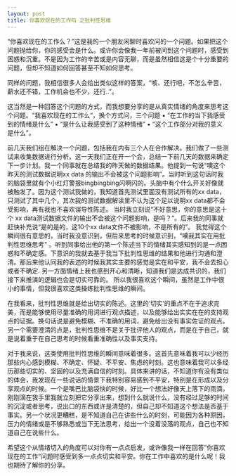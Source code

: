 ```yaml
---
layout: post
title: 你喜欢现在的工作吗 之批判性思维
---
```


“你喜欢现在的工作么？”这是我的一个朋友闲聊时喜欢问的一个问题。如果把这个问题抛给你，你的感受会是什么。或许你会像我一年前被问到这个问题时，感受到困惑和沉重。不是因为工作的辛苦或是内容无聊，而是虽然相信这是个十分重要的问题，但却不知道如何回答甚至不知如何思考。

同样的问题，我相信很多人会给出类似这样的答案，“咳、还行吧，不怎么辛苦，薪水还不错，工作机会也不少，还行..”。

这当然是一种回答这个问题的方式，而我想要分享的是从真实情绪的角度来思考这个问题。“我喜欢现在的工作么“，换个方式问，三个问题
	▪ “在工作的当下我感受到的情绪是什么”
	▪ “是什么让我感受到了这种情绪”
	▪ “这个工作部分对我的意义是什么”。

前几天我们组在解决一个问题，包括我在内有三个人在合作解决。我们做了一些测试来收集数据进行分析。这一天我们正在开一个会，总结一下前几天的数据来确定下一步计划。我一个同事就在总结我的昨天做的数据结果。他提到一句说“噢这个昨天的测试数据说明xx data 的输出不会被这个问题影响”。当时听到这句话时我的脑袋里就有个小红灯警报bingbingbing闪啊闪的。头脑中有个什么开关好像就被触发了。因为这个测试我做的，我知道首先测试里面没有测试所有的xx data，只测试了其中几个，其次我的测试数据解读里不认为这个足以说明xx data都不会受影响，再有我也不喜欢误导性陈述。 当时我立刻说“不好意思，你的意思是这十个 xx data测试数据文件的输出不会被这个问题影响，是吗？”。后来我的同事就赶快补充说“是的是的，这10个xx data文件不被影响，不是所有的”。
我觉得这个瞬间很有意思的，当时我没意识到，但后来思考的时候意识到，“噢我其实在用批判性思维思考" 。听到同事给出他的第一个陈述当下的情绪其实感知到的是一点困惑和不确定感。下意识的我就去基于我当下批判性思维的结果和他进行沟通和澄清。那后来他认同我的表述的时候我其实主要的感觉是实在和平安，我不会去担心或者不确定. 另一方面情绪上我也感到开心和清晰，知道我们是达成共识的，我们接下来推演的逻辑也会是切实可靠的。 
所以我很喜欢这个瞬间，虽然是工作中很小的事情，但我很喜欢这类操练批判性思维的瞬间。

在我看来，批判性思维就是给出切实的陈述。这里的‘切实’的重点不在于追求完美，而是能够使用尽量准确的用词进行观点描述，以及能够给出实实在在的支持观点的证据。换句话说是避免模糊、不准确的用词，避免给出没有事实佐证的观点。另一个需要澄清的点是，批判性思维不是关于批评他人的观点，而是在于自己，就是说着重于在自己思考的时候看重准确性以及事实支持。

对于我来说，这类使用批判性思维的瞬间意味着很多。这首先意味着我可以少经历那些内心感到模糊、不确定、怀疑、不平安、焦虑的时刻。这也意味着我可以多经历那些切实的、坚固的以及充满自信的时刻。具体来讲的话，不知道你有没有类似的体会，我发现在一些说话的情景下我特别容易感到不平安，特别是在形成以及分享观点的时候。一个是嘴巴比脑袋快的时候，好比一个想法好像天上落下的雨滴，刚刚滴在我手里我就立刻把它分享出来，想到什么就说什么，没有经过足够的时间的沉淀或者思考，说出口的东西或许是清楚的，但自己却不知道这个想法是否基于事实。另一个状况更糟糕，是不知道自己在讲些什么的时刻，可能因为各种原因，压力的情绪或是不够熟悉或当下无法思考，给出一个没着没落的观点，自己也不知道自己在说些什么。

希望这个从情绪切入的角度可以对你有一点点启发，或许像我一样在回答”你喜欢现在的工作“问题时感受到多一点点切实和平安。你在工作中喜欢的是什么呢！我也期待了解你的分享。
